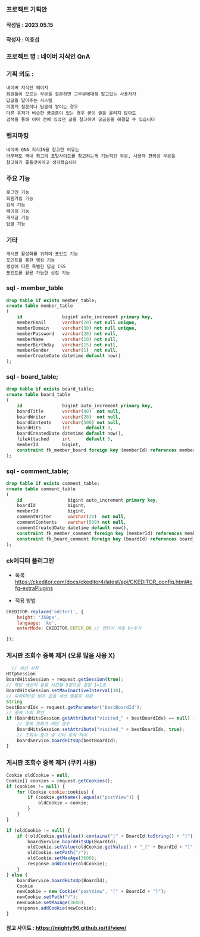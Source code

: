 ### 프로젝트 기획안

#### 작성일 : 2023.05.15

#### 작성자 : 이호섭

### 프로젝트 명 : 네이버 지식인 QnA

### 기획 의도 :

    네이버 지식인 페이지
    회원들이 모르는 부분을 질문하면 그부분에대해 알고있는 사용자가
    답글을 달아주는 시스템
    이렇게 질문이나 답글이 쌓이는 경우
    다른 유저가 비슷한 궁금증이 있는 경우 굳이 글을 올리지 않아도
    검색을 통해 이미 전에 있었던 글을 참고하여 궁금증을 해결할 수 있습니다

### 벤치마킹

    네이버 QNA 지식IN을 참고한 이유는
    아무래도 국내 최고의 포털사이트를 참고하는게 기능적인 부분, 사용자 편의성 부분을
    참고하기 좋을것이라고 생각했습니다

### 주요 기능

    로그인 기능
    회원가입 기능 
    검색 기능
    페이징 기능
    게시글 기능
    답글 기능

### 기타

    게시판 활성화를 위하여 포인트 기능
    포인트를 통한 랭킹 기능
    랭킹에 따른 특별한 답글 CSS
    포인트를 활용 가능한 상점 기능

### sql - member_table

```sql
drop table if exists member_table;
create table member_table
(
    id               bigint auto_increment primary key,
    memberEmail      varchar(20) not null unique,
    memberDomain     varchar(30) not null unique,
    memberPassword   varchar(20) not null,
    memberName       varchar(10) not null,
    memberBirthday   varchar(15) not null,
    memberGender     varchar(1)  not null,
    memberCreateDate datetime default now()
);
```

### sql - board_table;

```sql
drop table if exists board_table;
create table board_table
(
    id               bigint auto_increment primary key,
    boardTitle       varchar(80)  not null,
    boardWriter      varchar(20)  not null,
    boardContents    varchar(500) not null,
    boardHits        int      default 0,
    boardCreatedDate datetime default now(),
    fileAttached     int      default 0,
    memberId         bigint,
    constraint fk_member_board foreign key (memberId) references member_table (id) on delete cascade
);
```

### sql - comment_table;

```sql
drop table if exists comment_table;
create table comment_table
(
    id                 bigint auto_increment primary key,
    boardId            bigint,
    memberId           bigint,
    commentWriter      varchar(20)  not null,
    commentContents    varchar(500) not null,
    commentCreatedDate datetime default now(),
    constraint fk_member_comment foreign key (memberId) references member_table (id) on delete cascade,
    constraint fk_board_comment foreign key (boardId) references board_table (id) on delete cascade
);
```

### ck에디터 플러그인

- 목록
  https://ckeditor.com/docs/ckeditor4/latest/api/CKEDITOR_config.html#cfg-extraPlugins


- 적용 방법

```javascript
CKEDITOR.replace('editor1', {
    height: '350px',
    language: 'ko',
    enterMode: CKEDITOR.ENTER_BR // 엔터시 자동 br추가

});
```

### 게시판 조회수 중복 제거 (오류 많음 사용 X)

```javascript
  // 세션 시작
HttpSession
BoardHitsSession = request.getSession(true);
// 해당 세션의 유효 시간을 5분으로 설정 1=1초
BoardHitsSession.setMaxInactiveInterval(30);
// 파라미터로 받은 값을 세션 벨류로 저장
String
bestBoardIdx = request.getParameter("bestBoardId");
// 중복 조회 확인
if (BoardHitsSession.getAttribute("visited_" + bestBoardIdx) == null) {
    // 중복 조회가 아닌 경우
    BoardHitsSession.setAttribute("visited_" + bestBoardIdx, true);
    // 조회수 증가 및 기타 로직 처리
    boardService.boardHitsUp(bestBoardId);
}
```

### 게시판 조회수 중복 제거 (쿠키 사용)

```javascript
Cookie oldCookie = null;
Cookie[] cookies = request.getCookies();
if (cookies != null) {
    for (Cookie cookie:cookies) {
        if (cookie.getName().equals("postView")) {
            oldCookie = cookie;
        }
    }
}

if (oldCookie != null) {
    if (!oldCookie.getValue().contains("[" + BoardId.toString() + "]")) {
        boardService.boardHitsUp(BoardId);
        oldCookie.setValue(oldCookie.getValue() + "_[" + BoardId + "]");
        oldCookie.setPath("/");
        oldCookie.setMaxAge(3600);
        response.addCookie(oldCookie);
    }
} else {
    boardService.boardHitsUp(BoardId);
    Cookie
    newCookie = new Cookie("postView", "[" + BoardId + "]");
    newCookie.setPath("/");
    newCookie.setMaxAge(3600);
    response.addCookie(newCookie);
}
```
#### 참고 사이트 : https://mighty96.github.io/til/view/